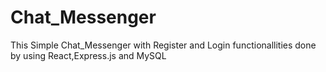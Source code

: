 # Chat_Messenger

This Simple Chat_Messenger with Register and Login functionallities done by using React,Express.js and MySQL
